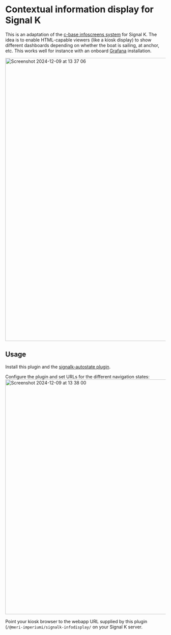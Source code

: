 Contextual information display for Signal K
===========================================

This is an adaptation of the [c-base infoscreens system](https://github.com/c-base/infoscreens) for Signal K. The idea is to enable HTML-capable viewers (like a kiosk display) to show different dashboards depending on whether the boat is sailing, at anchor, etc. This works well for instance with an onboard [Grafana](https://grafana.com/) installation.

<img width="886" alt="Screenshot 2024-12-09 at 13 37 06" src="https://github.com/user-attachments/assets/bbcfa2ea-19c5-47a0-a90d-e38122fca3d4">

## Usage

Install this plugin and the [signalk-autostate plugin](https://github.com/meri-imperiumi/signalk-autostate#readme).

Configure the plugin and set URLs for the different navigation states:
<img width="735" alt="Screenshot 2024-12-09 at 13 38 00" src="https://github.com/user-attachments/assets/b61fe6d4-e47b-49bb-8a2e-5aeea649b769">

Point your kiosk browser to the webapp URL supplied by this plugin (`/@meri-imperiumi/signalk-infodisplay/` on your Signal K server.
